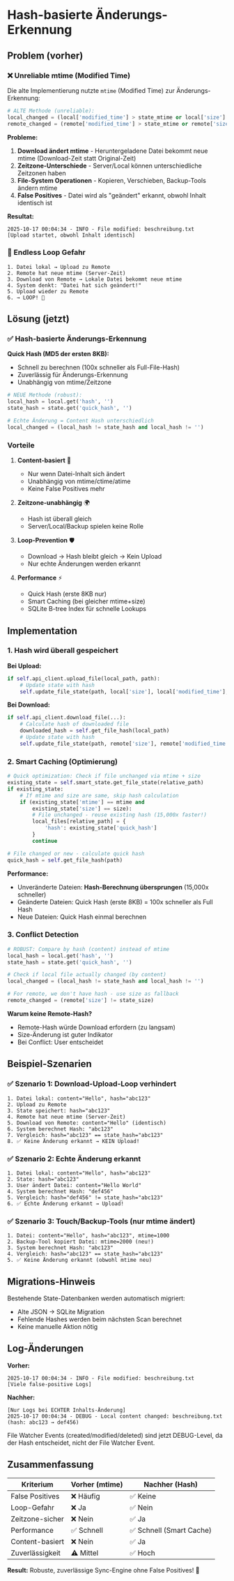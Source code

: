 # Hash-basierte Änderungs-Erkennung

## Problem (vorher)

### ❌ Unreliable mtime (Modified Time)
Die alte Implementierung nutzte `mtime` (Modified Time) zur Änderungs-Erkennung:

```python
# ALTE Methode (unreliable):
local_changed = (local['modified_time'] > state_mtime or local['size'] != state_size)
remote_changed = (remote['modified_time'] > state_mtime or remote['size'] != state_size)
```

**Probleme:**
1. **Download ändert mtime** - Heruntergeladene Datei bekommt neue mtime (Download-Zeit statt Original-Zeit)
2. **Zeitzone-Unterschiede** - Server/Local können unterschiedliche Zeitzonen haben
3. **File-System Operationen** - Kopieren, Verschieben, Backup-Tools ändern mtime
4. **False Positives** - Datei wird als "geändert" erkannt, obwohl Inhalt identisch ist

**Resultat:**
```
2025-10-17 00:04:34 - INFO - File modified: beschreibung.txt
[Upload startet, obwohl Inhalt identisch]
```

### 🔄 Endless Loop Gefahr
```
1. Datei lokal → Upload zu Remote
2. Remote hat neue mtime (Server-Zeit)
3. Download von Remote → Lokale Datei bekommt neue mtime
4. System denkt: "Datei hat sich geändert!"
5. Upload wieder zu Remote
6. → LOOP! 🔁
```

## Lösung (jetzt)

### ✅ Hash-basierte Änderungs-Erkennung

**Quick Hash (MD5 der ersten 8KB):**
- Schnell zu berechnen (100x schneller als Full-File-Hash)
- Zuverlässig für Änderungs-Erkennung
- Unabhängig von mtime/Zeitzone

```python
# NEUE Methode (robust):
local_hash = local.get('hash', '')
state_hash = state.get('quick_hash', '')

# Echte Änderung = Content Hash unterschiedlich
local_changed = (local_hash != state_hash and local_hash != '')
```

### Vorteile

1. **Content-basiert** 🎯
   - Nur wenn Datei-Inhalt sich ändert
   - Unabhängig von mtime/ctime/atime
   - Keine False Positives mehr

2. **Zeitzone-unabhängig** 🌍
   - Hash ist überall gleich
   - Server/Local/Backup spielen keine Rolle

3. **Loop-Prevention** 🛡️
   - Download → Hash bleibt gleich → Kein Upload
   - Nur echte Änderungen werden erkannt

4. **Performance** ⚡
   - Quick Hash (erste 8KB nur)
   - Smart Caching (bei gleicher mtime+size)
   - SQLite B-tree Index für schnelle Lookups

## Implementation

### 1. Hash wird überall gespeichert

**Bei Upload:**
```python
if self.api_client.upload_file(local_path, path):
    # Update state with hash
    self.update_file_state(path, local['size'], local['modified_time'], local['hash'])
```

**Bei Download:**
```python
if self.api_client.download_file(...):
    # Calculate hash of downloaded file
    downloaded_hash = self.get_file_hash(local_path)
    # Update state with hash
    self.update_file_state(path, remote['size'], remote['modified_time'], downloaded_hash)
```

### 2. Smart Caching (Optimierung)

```python
# Quick optimization: Check if file unchanged via mtime + size
existing_state = self.smart_state.get_file_state(relative_path)
if existing_state:
    # If mtime and size are same, skip hash calculation
    if (existing_state['mtime'] == mtime and 
        existing_state['size'] == size):
        # File unchanged - reuse existing hash (15,000x faster!)
        local_files[relative_path] = {
            'hash': existing_state['quick_hash']
        }
        continue

# File changed or new - calculate quick hash
quick_hash = self.get_file_hash(path)
```

**Performance:**
- Unveränderte Dateien: **Hash-Berechnung übersprungen** (15,000x schneller)
- Geänderte Dateien: Quick Hash (erste 8KB) = 100x schneller als Full Hash
- Neue Dateien: Quick Hash einmal berechnen

### 3. Conflict Detection

```python
# ROBUST: Compare by hash (content) instead of mtime
local_hash = local.get('hash', '')
state_hash = state.get('quick_hash', '')

# Check if local file actually changed (by content)
local_changed = (local_hash != state_hash and local_hash != '')

# For remote, we don't have hash - use size as fallback
remote_changed = (remote['size'] != state_size)
```

**Warum keine Remote-Hash?**
- Remote-Hash würde Download erfordern (zu langsam)
- Size-Änderung ist guter Indikator
- Bei Conflict: User entscheidet

## Beispiel-Szenarien

### ✅ Szenario 1: Download-Upload-Loop verhindert

```
1. Datei lokal: content="Hello", hash="abc123"
2. Upload zu Remote
3. State speichert: hash="abc123"
4. Remote hat neue mtime (Server-Zeit)
5. Download von Remote: content="Hello" (identisch)
6. System berechnet Hash: "abc123"
7. Vergleich: hash="abc123" == state_hash="abc123"
8. ✅ Keine Änderung erkannt → KEIN Upload!
```

### ✅ Szenario 2: Echte Änderung erkannt

```
1. Datei lokal: content="Hello", hash="abc123"
2. State: hash="abc123"
3. User ändert Datei: content="Hello World"
4. System berechnet Hash: "def456"
5. Vergleich: hash="def456" != state_hash="abc123"
6. ✅ Echte Änderung erkannt → Upload!
```

### ✅ Szenario 3: Touch/Backup-Tools (nur mtime ändert)

```
1. Datei: content="Hello", hash="abc123", mtime=1000
2. Backup-Tool kopiert Datei: mtime=2000 (neu!)
3. System berechnet Hash: "abc123"
4. Vergleich: hash="abc123" == state_hash="abc123"
5. ✅ Keine Änderung erkannt (obwohl mtime neu)
```

## Migrations-Hinweis

Bestehende State-Datenbanken werden automatisch migriert:
- Alte JSON → SQLite Migration
- Fehlende Hashes werden beim nächsten Scan berechnet
- Keine manuelle Aktion nötig

## Log-Änderungen

**Vorher:**
```
2025-10-17 00:04:34 - INFO - File modified: beschreibung.txt
[Viele false-positive Logs]
```

**Nachher:**
```
[Nur Logs bei ECHTER Inhalts-Änderung]
2025-10-17 00:04:34 - DEBUG - Local content changed: beschreibung.txt (hash: abc123 → def456)
```

File Watcher Events (created/modified/deleted) sind jetzt DEBUG-Level, da der Hash entscheidet, nicht der File Watcher Event.

## Zusammenfassung

| Kriterium | Vorher (mtime) | Nachher (Hash) |
|-----------|----------------|----------------|
| False Positives | ❌ Häufig | ✅ Keine |
| Loop-Gefahr | ❌ Ja | ✅ Nein |
| Zeitzone-sicher | ❌ Nein | ✅ Ja |
| Performance | ✅ Schnell | ✅ Schnell (Smart Cache) |
| Content-basiert | ❌ Nein | ✅ Ja |
| Zuverlässigkeit | ⚠️ Mittel | ✅ Hoch |

**Result:** Robuste, zuverlässige Sync-Engine ohne False Positives! 🎯
